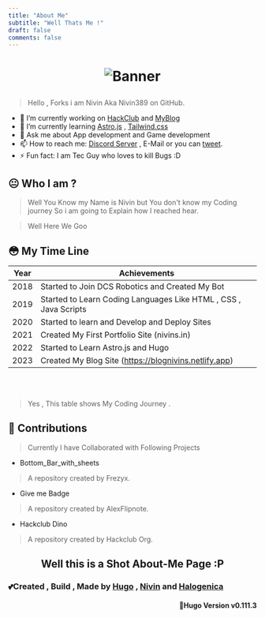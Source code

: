 ```yaml
---
title: "About Me"
subtitle: "Well Thats Me !"
draft: false
comments: false
---
```


<h1 align = "center">

![Banner](https://cdn.discordapp.com/attachments/1101794604891774977/1105098164937166929/head.png)



</h1>

> Hello , Forks i am Nivin Aka Nivin389 on GitHub. 

-   🔭  I’m currently working on  [HackClub](https://github.com/hackclub)  and  [MyBlog](https://github.com/Nivin389/Blog)
-   🌱  I’m currently learning  [Astro.js](https://astro.build/)  ,  [Tailwind.css](https://tailwindcss.com/)
-   💬  Ask me about App development and Game development
-   📫  How to reach me:  [Discord Server](https://discord.gg/YWsCyzecDR)  , E-Mail or you can  [tweet](https://twitter.com/Nivin389).
-   ⚡  Fun fact: I am Tec Guy who loves to kill Bugs :D



## 😐 Who I am ?

> Well You Know my Name is Nivin but You don't know my Coding journey  So i am going to Explain how I reached hear.

> Well Here We Goo 

## 😳 My Time Line 

|Year|  Achievements|
|--|--|
| 2018 | Started to Join DCS Robotics and Created My Bot |
|2019| Started to Learn Coding Languages Like HTML , CSS , Java Scripts |
|2020  | Started to learn and  Develop and Deploy Sites |
| 2021 | Created My First Portfolio Site (nivins.in) |
|2022|Started to Learn Astro.js and Hugo|
| 2023 | Created My Blog  Site (https://blognivins.netlify.app) |

<br><br>

> Yes , This table shows My Coding Journey . 

## 🤪 Contributions

> Currently I have Collaborated with Following Projects 

- Bottom_Bar_with_sheets
> A repository created by Frezyx.
- Give me Badge
> A repository created by AlexFlipnote.
- Hackclub Dino 
> A repository created by Hackclub Org.

<h2 align = "center">
Well this is a Shot About-Me Page :P
</h2>

<h3 align = "left">

💕Created , Build , Made by [Hugo](https://gohugo.io/) , [Nivin](https://github.com/Nivin389) and [Halogenica](https://github.com/halogenica)

</h3>


<h4 align = "Right">
🤟Hugo Version  v0.111.3

</h4>
